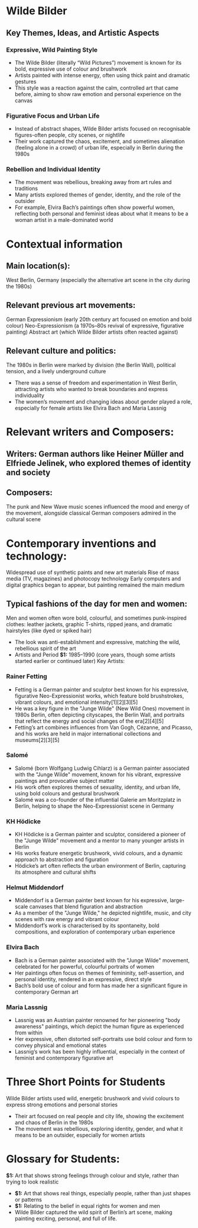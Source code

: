 # Wilde Bilder
## Key Themes, Ideas, and Artistic Aspects
### Expressive, Wild Painting Style
- The Wilde Bilder (literally “Wild Pictures”) movement is known for its bold, expressive use of colour and brushwork
- Artists painted with intense energy, often using thick paint and dramatic gestures
- This style was a reaction against the calm, controlled art that came before, aiming to show raw emotion and personal experience on the canvas
### Figurative Focus and Urban Life
- Instead of abstract shapes, Wilde Bilder artists focused on recognisable figures-often people, city scenes, or nightlife
- Their work captured the chaos, excitement, and sometimes alienation (feeling alone in a crowd) of urban life, especially in Berlin during the 1980s
### Rebellion and Individual Identity
- The movement was rebellious, breaking away from art rules and traditions
- Many artists explored themes of gender, identity, and the role of the outsider
- For example, Elvira Bach’s paintings often show powerful women, reflecting both personal and feminist ideas about what it means to be a woman artist in a male-dominated world
# Contextual information
## Main location(s):
West Berlin, Germany (especially the alternative art scene in the city during the 1980s)
## Relevant previous art movements:
German Expressionism (early 20th century art focused on emotion and bold colour)
Neo-Expressionism (a 1970s–80s revival of expressive, figurative painting)
Abstract art (which Wilde Bilder artists often reacted against)
## Relevant culture and politics:
The 1980s in Berlin were marked by division (the Berlin Wall), political tension, and a lively underground culture
- There was a sense of freedom and experimentation in West Berlin, attracting artists who wanted to break boundaries and express individuality
- The women’s movement and changing ideas about gender played a role, especially for female artists like Elvira Bach and Maria Lassnig
# Relevant writers and Composers:
## Writers: German authors like Heiner Müller and Elfriede Jelinek, who explored themes of identity and society
## Composers:
 The punk and New Wave music scenes influenced the mood and energy of the movement, alongside classical German composers admired in the cultural scene
# Contemporary inventions and technology:
Widespread use of synthetic paints and new art materials
Rise of mass media (TV, magazines) and photocopy technology
Early computers and digital graphics began to appear, but painting remained the main medium
## Typical fashions of the day for men and women:
Men and women often wore bold, colourful, and sometimes punk-inspired clothes: leather jackets, graphic T-shirts, ripped jeans, and dramatic hairstyles (like dyed or spiked hair)
- The look was anti-establishment and expressive, matching the wild, rebellious spirit of the art
- Artists and Period
**$1:**
1985–1990 (core years, though some artists started earlier or continued later)
Key Artists:
### Rainer Fetting
- Fetting is a German painter and sculptor best known for his expressive, figurative Neo-Expressionist works, which feature bold brushstrokes, vibrant colours, and emotional intensity[1][2][3][5]
- He was a key figure in the "Junge Wilde" (New Wild Ones) movement in 1980s Berlin, often depicting cityscapes, the Berlin Wall, and portraits that reflect the energy and social changes of the era[2][4][5]
- Fetting’s art combines influences from Van Gogh, Cézanne, and Picasso, and his works are held in major international collections and museums[2][3][5]
### Salomé
- Salomé (born Wolfgang Ludwig Cihlarz) is a German painter associated with the "Junge Wilde" movement, known for his vibrant, expressive paintings and provocative subject matter
- His work often explores themes of sexuality, identity, and urban life, using bold colours and gestural brushwork
- Salomé was a co-founder of the influential Galerie am Moritzplatz in Berlin, helping to shape the Neo-Expressionist scene in Germany
### KH Hödicke
- KH Hödicke is a German painter and sculptor, considered a pioneer of the "Junge Wilde" movement and a mentor to many younger artists in Berlin
- His works feature energetic brushwork, vivid colours, and a dynamic approach to abstraction and figuration
- Hödicke’s art often reflects the urban environment of Berlin, capturing its atmosphere and cultural shifts
### Helmut Middendorf
- Middendorf is a German painter best known for his expressive, large-scale canvases that blend figuration and abstraction
- As a member of the "Junge Wilde," he depicted nightlife, music, and city scenes with raw energy and vibrant colour
- Middendorf’s work is characterised by its spontaneity, bold compositions, and exploration of contemporary urban experience
### Elvira Bach
- Bach is a German painter associated with the "Junge Wilde" movement, celebrated for her powerful, colourful portraits of women
- Her paintings often focus on themes of femininity, self-assertion, and personal identity, rendered in an expressive, direct style
- Bach’s bold use of colour and form has made her a significant figure in contemporary German art
### Maria Lassnig
- Lassnig was an Austrian painter renowned for her pioneering "body awareness" paintings, which depict the human figure as experienced from within
- Her expressive, often distorted self-portraits use bold colour and form to convey physical and emotional states
- Lassnig’s work has been highly influential, especially in the context of feminist and contemporary figurative art
# Three Short Points for Students
Wilde Bilder artists used wild, energetic brushwork and vivid colours to express strong emotions and personal stories
- Their art focused on real people and city life, showing the excitement and chaos of Berlin in the 1980s
- The movement was rebellious, exploring identity, gender, and what it means to be an outsider, especially for women artists
# Glossary for Students:
**$1:** Art that shows strong feelings through colour and style, rather than trying to look realistic
- **$1:** Art that shows real things, especially people, rather than just shapes or patterns
- **$1:** Relating to the belief in equal rights for women and men
- Wilde Bilder captured the wild spirit of Berlin’s art scene, making painting exciting, personal, and full of life.